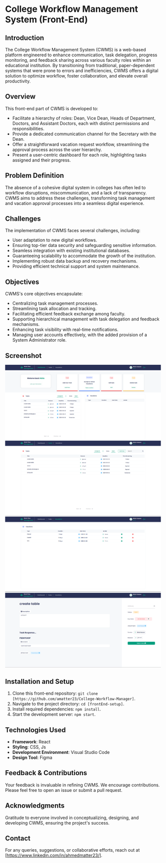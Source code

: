 # College Workflow Management System (Front-End)

## Introduction

The College Workflow Management System (CWMS) is a web-based platform engineered to enhance communication, task delegation, progress monitoring, and feedback sharing across various faculty roles within an educational institution. By transitioning from traditional, paper-dependent systems that were prone to errors and inefficiencies, CWMS offers a digital solution to optimize workflow, foster collaboration, and elevate overall productivity.

## Overview

This front-end part of CWMS is developed to:
- Facilitate a hierarchy of roles: Dean, Vice Dean, Heads of Department, Doctors, and Assistant Doctors, each with distinct permissions and responsibilities.
- Provide a dedicated communication channel for the Secretary with the Dean.
- Offer a straightforward vacation request workflow, streamlining the approval process across the user hierarchy.
- Present a user-centric dashboard for each role, highlighting tasks assigned and their progress.

## Problem Definition

The absence of a cohesive digital system in colleges has often led to workflow disruptions, miscommunication, and a lack of transparency. CWMS aims to address these challenges, transforming task management and vacation approval processes into a seamless digital experience.

## Challenges

The implementation of CWMS faces several challenges, including:
- User adaptation to new digital workflows.
- Ensuring top-tier data security and safeguarding sensitive information.
- Seamless integration with existing institutional databases.
- Guaranteeing scalability to accommodate the growth of the institution.
- Implementing robust data backup and recovery mechanisms.
- Providing efficient technical support and system maintenance.

## Objectives

CWMS's core objectives encapsulate:
- Centralizing task management processes.
- Streamlining task allocation and tracking.
- Facilitating efficient feedback exchange among faculty.
- Supporting hierarchical management with task delegation and feedback mechanisms.
- Enhancing task visibility with real-time notifications.
- Managing user accounts effectively, with the added provision of a System Administrator role.

## Screenshot

![CWMS Interface](./screenshots/image1.png)
![CWMS Interface](./screenshots/image2.png)
![CWMS Interface](./screenshots/image3.png)
![CWMS Interface](./screenshots/image4.png)

## Installation and Setup

1. Clone this front-end repository: `git clone [https://github.com/amatter23/College-Workflow-Manager]`.
2. Navigate to the project directory: `cd [frontEnd-setup]`.
3. Install required dependencies: `npm install`.
4. Start the development server: `npm start`.


## Technologies Used

- **Framework**: React
- **Styling**: CSS, Js
- **Development Environment**: Visual Studio Code
- **Design Tool**: Figma

## Feedback & Contributions

Your feedback is invaluable in refining CWMS. We encourage contributions. Please feel free to open an issue or submit a pull request.


## Acknowledgments

Gratitude to everyone involved in conceptualizing, designing, and developing CWMS, ensuring the project's success.

## Contact

For any queries, suggestions, or collaborative efforts, reach out at [https://www.linkedin.com/in/ahmedmatter23/].
